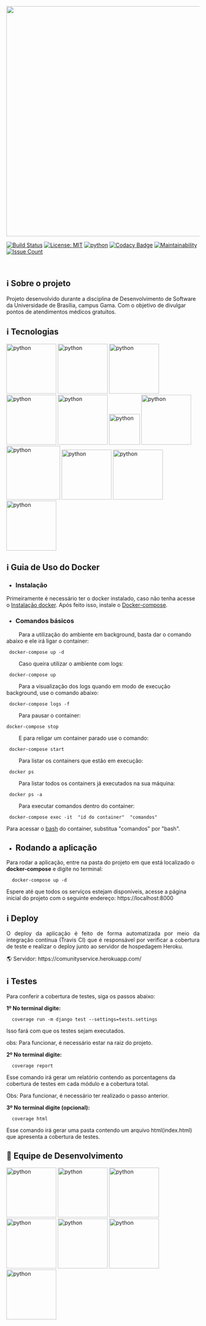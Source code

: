 
<p align="center"><a href="image" target="_blank"><img width="600"src="https://github.com/SaviorsServices/CommunityService/blob/master/images/logo/comunity.jpg"></a></p>

[![Build Status](https://travis-ci.org/SaviorsServices/CommunityService.svg?branch=master)](https://travis-ci.org/SaviorsServices/CommunityService)
<a href="https://opensource.org/licenses/MIT"><img src="https://img.shields.io/badge/License-MIT-blue.svg" alt="License: MIT"></a>
<a href='https://www.python.org/'><img src='https://img.shields.io/badge/Made%20with-Python-1f425f.svg' alt='python' /></a> 
[![Codacy Badge](https://api.codacy.com/project/badge/Grade/377ae478ff41492d98f33eca0330ab3f)](https://www.codacy.com/app/Eduardojvr/CommunityService?utm_source=github.com&amp;utm_medium=referral&amp;utm_content=SaviorsServices/CommunityService&amp;utm_campaign=Badge_Grade)
[![Maintainability](https://api.codeclimate.com/v1/badges/509f819aa5a929248713/maintainability)](https://codeclimate.com/github/SaviorsServices/CommunityService/maintainability)
  <a href="https://codeclimate.com/github/SaviorsServices/CommunityService"><img src="https://codeclimate.com/github/SaviorsServices/CommunityService/badges/issue_count.svg" alt="Issue Count"></a> 

<br>
  
## ℹ️ Sobre o projeto

Projeto desenvolvido durante a disciplina de Desenvolvimento de Software da Universidade de Brasília, campus Gama. Com o objetivo de divulgar pontos de atendimentos médicos gratuitos. <br>

## ℹ️ Tecnologias

<a href='https://github.com/SaviorsServices/CommunityService/blob/master/images/tecnologias/TravisCI-Mascot-1.png'><img width="130" src='https://github.com/SaviorsServices/CommunityService/blob/master/images/tecnologias/TravisCI-Mascot-1.png' alt='python' /></a>
<a href='https://github.com/SaviorsServices/CommunityService/blob/master/images/tecnologias/codeclimate.jpg'><img width="130" src='https://github.com/SaviorsServices/CommunityService/blob/master/images/tecnologias/codeclimate.jpg' alt='python' /></a>
<a href='https://github.com/SaviorsServices/CommunityService/blob/master/images/tecnologias/css-logo-400x400.png'><img width="130" src='https://github.com/SaviorsServices/CommunityService/blob/master/images/tecnologias/css-logo-400x400.png' alt='python' /></a>
<a href='https://github.com/SaviorsServices/CommunityService/blob/master/images/tecnologias/docker.gif'><img width="130" src='https://github.com/SaviorsServices/CommunityService/blob/master/images/tecnologias/docker.gif' alt='python' /></a>
<a href='https://github.com/SaviorsServices/CommunityService/blob/master/images/tecnologias/github.gif'><img width="130" src='https://github.com/SaviorsServices/CommunityService/blob/master/images/tecnologias/github.gif' alt='python' /></a>
<a href='https://github.com/SaviorsServices/CommunityService/blob/master/images/tecnologias/heroku.svg'><img width="80" src='https://github.com/SaviorsServices/CommunityService/blob/master/images/tecnologias/heroku.svg' alt='python' /></a>
<a href='https://github.com/SaviorsServices/CommunityService/blob/master/images/tecnologias/html.png'><img width="130" src='https://github.com/SaviorsServices/CommunityService/blob/master/images/tecnologias/html.png' alt='python' /></a>
<a href='https://github.com/SaviorsServices/CommunityService/blob/master/images/tecnologias/js3.png'><img width="140" src='https://github.com/SaviorsServices/CommunityService/blob/master/images/tecnologias/js3.png' alt='python' /></a>
<a href='https://github.com/SaviorsServices/CommunityService/blob/master/images/tecnologias/python-django.png'><img width="130" src='https://github.com/SaviorsServices/CommunityService/blob/master/images/tecnologias/python-django.png' alt='python' /></a>
<a href='https://github.com/SaviorsServices/CommunityService/blob/master/images/tecnologias/zenhub.jpg'><img width="130" src='https://github.com/SaviorsServices/CommunityService/blob/master/images/tecnologias/zenhub.jpg' alt='python' /></a>
<a href='https://github.com/SaviorsServices/CommunityService/blob/master/images/tecnologias/coveralls-logo.png'><img width="130" src='https://github.com/SaviorsServices/CommunityService/blob/master/images/tecnologias/coveralls-logo.png' alt='python' /></a> <br>

 ## ℹ️ Guia de Uso do Docker

* ### Instalação

Primeiramente é necessário ter o docker instalado, caso não tenha acesse o [Instalação docker](https://docs.docker.com/engine/installation/linux/docker-ce/). Após feito isso, instale o [Docker-compose](https://docs.docker.com/compose/install/).

* ### Comandos básicos 

 &emsp;&emsp; Para a utilização do ambiente em background, basta dar o comando abaixo e ele irá ligar o container:
 
 ```terminal
  docker-compose up -d
 ```
 &emsp;&emsp; Caso queira utilizar o ambiente com logs:

 ```terminal
  docker-compose up 
 ```
 &emsp;&emsp; Para a visualização dos logs quando em modo de execução background, use o comando abaixo:

 ```terminal
  docker-compose logs -f
 ```

 &emsp;&emsp; Para pausar o container:

  ```terminal
  docker-compose stop
 ```
 &emsp;&emsp; E para religar um container parado use o comando: 
 
 ```terminal
  docker-compose start 
 ```

 &emsp;&emsp; Para listar os containers que estão em execução:
 
 ```terminal
  docker ps
 ```
 &emsp;&emsp; Para listar todos os containers já executados na sua máquina:
 
 ```terminal
  docker ps -a
 ```
 &emsp;&emsp; Para executar comandos dentro do container:
 
 ```terminal
  docker-compose exec -it  "id do container"  "comandos"
 ```
 Para acessar o [bash](https://www.gnu.org/software/bash/) do container, substitua "comandos" por "bash".

* ## Rodando a aplicação

Para rodar a aplicação, entre na pasta do projeto em que está localizado o __docker-compose__ e digite no terminal:

```
  docker-compose up -d
```
Espere até que todos os serviços estejam disponíveis, acesse a página inicial do projeto com o seguinte endereço: https://localhost:8000  <br>

## ℹ️ Deploy

<p align="justify">O deploy da aplicação é feito de forma automatizada por meio da integração contínua (Travis CI) que é responsável por verificar a cobertura de teste  e realizar o deploy junto ao servidor de hospedagem Heroku.</p> 
🌎 Servidor: https://comunityservice.herokuapp.com/

## ℹ️ Testes

Para conferir a cobertura de testes, siga os passos abaixo:

__1º No terminal digite:__
```Terminal
  coverage run -m django test --settings=tests.settings 
```
Isso fará com que os testes sejam executados.

obs: Para funcionar, é necessário estar na raiz do projeto.

__2º No terminal digite:__
```Terminal
  coverage report
```
Esse comando irá gerar um relatório contendo as porcentagens da cobertura de testes em cada módulo e a cobertura total.

Obs: Para funcionar, é necessário ter realizado o passo anterior.

__3º No terminal digite (opcional):__
```Terminal
  coverage html
```
Esse comando irá gerar uma pasta contendo um arquivo html(index.html) que apresenta a cobertura de testes.  <br>

## 👤 Equipe de Desenvolvimento

<a href='https://github.com/SaviorsServices/CommunityService/blob/master/images/equipe/eduardo'><img width="130" src='https://github.com/SaviorsServices/CommunityService/blob/master/images/equipe/eduardo' alt='python' /></a>
<a href='https://github.com/SaviorsServices/CommunityService/blob/master/images/equipe/Vinicius.png'><img width="130" src='https://github.com/SaviorsServices/CommunityService/blob/master/images/equipe/Vinicius.png' alt='python' /></a>
<a href='https://github.com/SaviorsServices/CommunityService/blob/master/images/equipe/Ulysses.png'><img width="130" src='https://github.com/SaviorsServices/CommunityService/blob/master/images/equipe/Ulysses.png' alt='python' /></a>
<a href='https://github.com/SaviorsServices/CommunityService/blob/master/images/equipe/Thiago.png'><img width="130" src='https://github.com/SaviorsServices/CommunityService/blob/master/images/equipe/Thiago.png' alt='python' /></a>
<a href='https://github.com/SaviorsServices/CommunityService/blob/master/images/equipe/Amanda.png'><img width="130" src='https://github.com/SaviorsServices/CommunityService/blob/master/images/equipe/Amanda.png' alt='python' /></a>
<a href='https://github.com/SaviorsServices/CommunityService/blob/master/images/equipe/ravena.jpeg'><img width="130" src='https://github.com/SaviorsServices/CommunityService/blob/master/images/equipe/ravena.jpeg' alt='python' /></a>
<a href='https://github.com/SaviorsServices/CommunityService/blob/master/images/equipe/weyler.png'><img width="130" src='https://github.com/SaviorsServices/CommunityService/blob/master/images/equipe/weyler.png' alt='python' /></a>

